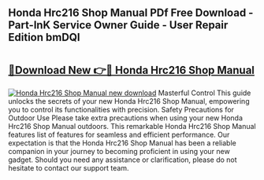 ## Honda Hrc216 Shop Manual PDf Free Download - Part-lnK Service Owner Guide - User Repair Edition bmDQI

# <h2><a href="http://bc45770.oget.top/?id=Honda+Hrc216+Shop+Manual">🔗Download New 👉🔴 Honda Hrc216 Shop Manual</a></h2>

[![Honda Hrc216 Shop Manual new download](https://i.imgur.com/5g1atiW.png)](http://bc45770.oget.top/?id=Honda+Hrc216+Shop+Manual)
Masterful Control This guide unlocks the secrets of your new Honda Hrc216 Shop Manual, empowering you to control its functionalities with precision. Safety Precautions for Outdoor Use Please take extra precautions when using your new Honda Hrc216 Shop Manual outdoors. This remarkable Honda Hrc216 Shop Manual features list of features for seamless and efficient performance. Our expectation is that the Honda Hrc216 Shop Manual has been a reliable companion in your journey to becoming proficient in using your new gadget. Should you need any assistance or clarification, please do not hesitate to contact our support team.
